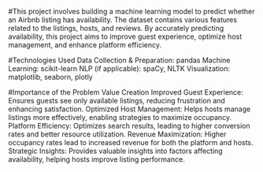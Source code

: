 #This project involves building a machine learning model to predict whether an Airbnb listing has availability. The dataset contains various features related to the listings, hosts, and reviews. By accurately predicting availability, this project aims to improve guest experience, optimize host management, and enhance platform efficiency.

#Technologies Used
Data Collection & Preparation: pandas
Machine Learning: scikit-learn
NLP (if applicable): spaCy, NLTK
Visualization: matplotlib, seaborn, plotly

#Importance of the Problem
Value Creation
Improved Guest Experience: Ensures guests see only available listings, reducing frustration and enhancing satisfaction.
Optimized Host Management: Helps hosts manage listings more effectively, enabling strategies to maximize occupancy.
Platform Efficiency: Optimizes search results, leading to higher conversion rates and better resource utilization.
Revenue Maximization: Higher occupancy rates lead to increased revenue for both the platform and hosts.
Strategic Insights: Provides valuable insights into factors affecting availability, helping hosts improve listing performance.
